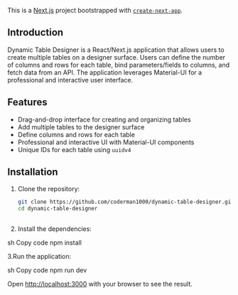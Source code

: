 This is a [Next.js](https://nextjs.org/) project bootstrapped with [`create-next-app`](https://github.com/vercel/next.js/tree/canary/packages/create-next-app).

## Introduction
Dynamic Table Designer is a React/Next.js application that allows users to create multiple tables on a designer surface. Users can define the number of columns and rows for each table, bind parameters/fields to columns, and fetch data from an API. The application leverages Material-UI for a professional and interactive user interface.


## Features

- Drag-and-drop interface for creating and organizing tables
- Add multiple tables to the designer surface
- Define columns and rows for each table
- Professional and interactive UI with Material-UI components
- Unique IDs for each table using `uuidv4`

## Installation

1. Clone the repository:

   ```sh
   git clone https://github.com/coderman1000/dynamic-table-designer.git
   cd dynamic-table-designer
 
2. Install the dependencies:

sh
Copy code
npm install

3.Run the application:

sh
Copy code
npm run dev

Open [http://localhost:3000](http://localhost:3000) with your browser to see the result.
 